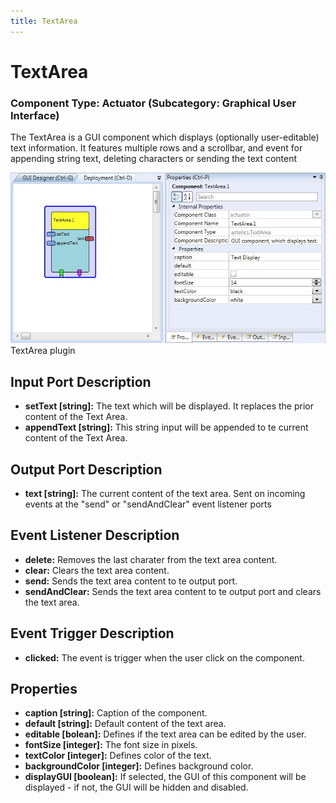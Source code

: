 ```yaml
---
title: TextArea
---
```


# TextArea

### Component Type: Actuator (Subcategory: Graphical User Interface)

The TextArea is a GUI component which displays (optionally user-editable) text information. It features multiple rows and a scrollbar, and event for appending string text, deleting characters or sending the text content

![Screenshot: TextArea plugin](./img/TextArea.jpg "Screenshot: TextArea plugin")  
TextArea plugin

## Input Port Description

- **setText \[string\]:** The text which will be displayed. It replaces the prior content of the Text Area.
- **appendText \[string\]:** This string input will be appended to te current content of the Text Area.

## Output Port Description

- **text \[string\]:** The current content of the text area. Sent on incoming events at the "send" or "sendAndClear" event listener ports

## Event Listener Description

- **delete:** Removes the last charater from the text area content.
- **clear:** Clears the text area content.
- **send:** Sends the text area content to te output port.
- **sendAndClear:** Sends the text area content to te output port and clears the text area.

## Event Trigger Description

- **clicked:** The event is trigger when the user click on the component.

## Properties

- **caption \[string\]:** Caption of the component.
- **default \[string\]:** Default content of the text area.
- **editable \[bolean\]:** Defines if the text area can be edited by the user.
- **fontSize \[integer\]:** The font size in pixels.
- **textColor \[integer\]:** Defines color of the text.
- **backgroundColor \[integer\]:** Defines background color.
- **displayGUI \[boolean\]:** If selected, the GUI of this component will be displayed - if not, the GUI will be hidden and disabled.
